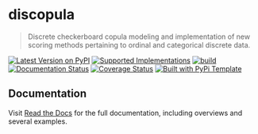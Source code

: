 # discopula

> Discrete checkerboard copula modeling and implementation of new scoring methods pertaining to ordinal and categorical discrete data.

[![Latest Version on PyPI](https://img.shields.io/pypi/v/discopula.svg)](https://pypi.python.org/pypi/discopula/)
[![Supported Implementations](https://img.shields.io/pypi/pyversions/discopula.svg)](https://pypi.python.org/pypi/discopula/)
[![build](https://github.com/dmavani25/discopula/actions/workflows/test.yaml/badge.svg)](https://github.com/dmavani25/discopula/actions/workflows/test.yaml)
[![Documentation Status](https://readthedocs.org/projects/discopula/badge/?version=latest)](https://discopula.readthedocs.io/en/latest/?badge=latest)
[![Coverage Status](https://coveralls.io/repos/github/dmavani25/discopula/badge.svg?branch=master)](https://coveralls.io/github/dmavani25/discopula?branch=master)
[![Built with PyPi Template](https://img.shields.io/badge/PyPi_Template-v0.6.1-blue.svg)](https://github.com/christophevg/pypi-template)



## Documentation

Visit [Read the Docs](https://discopula.readthedocs.org) for the full documentation, including overviews and several examples.


